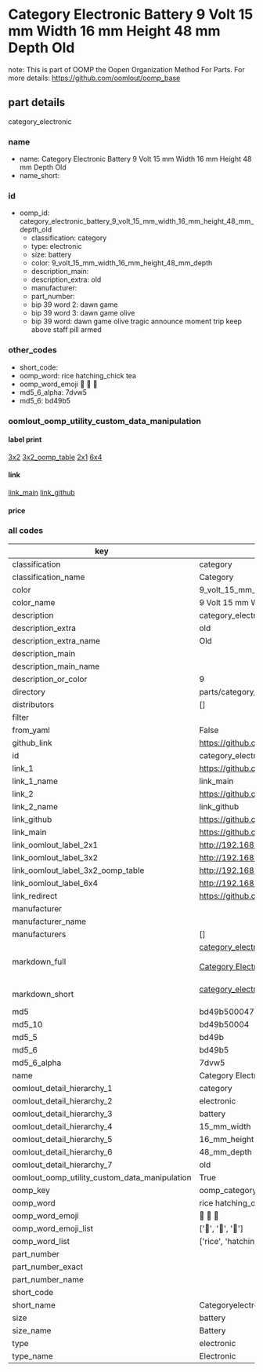 # Category Electronic Battery 9 Volt 15 mm Width 16 mm Height 48 mm Depth Old  

note: This is part of OOMP the Oopen Organization Method For Parts. For more details: https://github.com/oomlout/oomp_base

##  part details
  



category_electronic



### name
* name: Category Electronic Battery 9 Volt 15 mm Width 16 mm Height 48 mm Depth Old
* name_short: 
### id
* oomp_id: category_electronic_battery_9_volt_15_mm_width_16_mm_height_48_mm_depth_old
  * classification: category
  * type: electronic
  * size: battery
  * color: 9_volt_15_mm_width_16_mm_height_48_mm_depth
  * description_main: 
  * description_extra: old
  * manufacturer: 
  * part_number: 
  * bip 39 word 2: dawn game
  * bip 39 word 3: dawn game olive
  * bip 39 word: dawn game olive tragic announce moment trip keep above staff pill armed

### other_codes
* short_code: 
* oomp_word: rice hatching_chick tea
* oomp_word_emoji :rice: :hatching_chick: :tea:
* md5_6_alpha: 7dvw5
* md5_6: bd49b5






### oomlout_oomp_utility_custom_data_manipulation
#### label print
[3x2](http://192.168.1.245:1112/?label=oomp%207dvw5)
[3x2_oomp_table](http://192.168.1.108:1112/?label=oomp%207dvw5)
[2x1](http://192.168.1.242:1112/?label=oomp%207dvw5)
[6x4](http://192.168.1.55:1112/?label=oomp%207dvw5)    

#### link

[link_main](https://github.com/oomlout/oomlout_oomp_version_1_messy/tree/main/parts/category_electronic_battery_9_volt_15_mm_width_16_mm_height_48_mm_depth_old) [link_github](https://github.com/oomlout/oomlout_oomp_version_1_messy/tree/main/parts/category_electronic_battery_9_volt_15_mm_width_16_mm_height_48_mm_depth_old)                             

#### price







### all codes 
| key | value |  
| --- | --- |  
| classification | category |  
| classification_name | Category |  
| color | 9_volt_15_mm_width_16_mm_height_48_mm_depth |  
| color_name | 9 Volt 15 mm Width 16 mm Height 48 mm Depth |  
| description | category_electronic |  
| description_extra | old |  
| description_extra_name | Old |  
| description_main |  |  
| description_main_name |  |  
| description_or_color | 9  |  
| directory | parts/category_electronic_battery_9_volt_15_mm_width_16_mm_height_48_mm_depth_old |  
| distributors | [] |  
| filter |  |  
| from_yaml | False |  
| github_link | https://github.com/oomlout/oomlout_oomp_part_src/tree/main/parts/category_electronic_battery_9_volt_15_mm_width_16_mm_height_48_mm_depth_old |  
| id | category_electronic_battery_9_volt_15_mm_width_16_mm_height_48_mm_depth_old |  
| link_1 | https://github.com/oomlout/oomlout_oomp_version_1_messy/tree/main/parts/category_electronic_battery_9_volt_15_mm_width_16_mm_height_48_mm_depth_old |  
| link_1_name | link_main |  
| link_2 | https://github.com/oomlout/oomlout_oomp_version_1_messy/tree/main/parts/category_electronic_battery_9_volt_15_mm_width_16_mm_height_48_mm_depth_old |  
| link_2_name | link_github |  
| link_github | https://github.com/oomlout/oomlout_oomp_version_1_messy/tree/main/parts/category_electronic_battery_9_volt_15_mm_width_16_mm_height_48_mm_depth_old |  
| link_main | https://github.com/oomlout/oomlout_oomp_version_1_messy/tree/main/parts/category_electronic_battery_9_volt_15_mm_width_16_mm_height_48_mm_depth_old |  
| link_oomlout_label_2x1 | http://192.168.1.242:1112/?label=oomp%207dvw5 |  
| link_oomlout_label_3x2 | http://192.168.1.245:1112/?label=oomp%207dvw5 |  
| link_oomlout_label_3x2_oomp_table | http://192.168.1.108:1112/?label=oomp%207dvw5 |  
| link_oomlout_label_6x4 | http://192.168.1.55:1112/?label=oomp%207dvw5 |  
| link_redirect | https://github.com/oomlout/oomlout_oomp_version_1_messy/tree/main/parts/category_electronic_battery_9_volt_15_mm_width_16_mm_height_48_mm_depth_old |  
| manufacturer |  |  
| manufacturer_name |  |  
| manufacturers | [] |  
| markdown_full | [category_electronic_battery_9_volt_15_mm_width_16_mm_height_48_mm_depth_old](none)<br>[](none)<br>[Category Electronic Battery 9 Volt 15 Mm Width 16 Mm Height 48 Mm Depth Old](none)<br><br> |  
| markdown_short | [category_electronic_battery_9_volt_15_mm_width_16_mm_height_48_mm_depth_old](none)<br><br> |  
| md5 | bd49b5000479dd1a3b84ae6f3457c9bf |  
| md5_10 | bd49b50004 |  
| md5_5 | bd49b |  
| md5_6 | bd49b5 |  
| md5_6_alpha | 7dvw5 |  
| name | Category Electronic Battery 9 Volt 15 mm Width 16 mm Height 48 mm Depth Old |  
| oomlout_detail_hierarchy_1 | category |  
| oomlout_detail_hierarchy_2 | electronic |  
| oomlout_detail_hierarchy_3 | battery |  
| oomlout_detail_hierarchy_4 | 15_mm_width |  
| oomlout_detail_hierarchy_5 | 16_mm_height |  
| oomlout_detail_hierarchy_6 | 48_mm_depth |  
| oomlout_detail_hierarchy_7 | old |  
| oomlout_oomp_utility_custom_data_manipulation | True |  
| oomp_key | oomp_category_electronic_battery_9_volt_15_mm_width_16_mm_height_48_mm_depth_old |  
| oomp_word | rice hatching_chick tea |  
| oomp_word_emoji | :rice: :hatching_chick: :tea: |  
| oomp_word_emoji_list | [':rice:', ':hatching_chick:', ':tea:'] |  
| oomp_word_list | ['rice', 'hatching_chick', 'tea'] |  
| part_number |  |  
| part_number_exact |  |  
| part_number_name |  |  
| short_code |  |  
| short_name | Categoryelectronic |  
| size | battery |  
| size_name | Battery |  
| type | electronic |  
| type_name | Electronic |  
